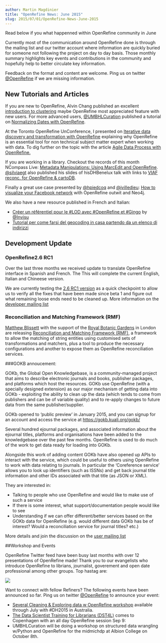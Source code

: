 ```yaml
---
author: Martin Magdinier
title: "OpenRefine News: June 2015"
slug: 2015/07/01/OpenRefine-News-June-2015
---
```


Read below if you what happenned within OpenRefine community in June
<!--truncate-->
Currently most of the communication around OpenRefine done is through the mailing list and our twitter account where information are quickly buried for someone not following the project on day to day basis. Those monthly summary highlights key events and contributions in the community and hopefully help to better circulate key information. 

Feedback on the format and content are welcome. Ping us on twitter [@OpenRefine](http://twitter.com/OpenRefine) if we are missing information.

## New Tutorials and Articles

If you are new to OpenRefine, Alvin Chang published an excellent [introduction to clustering](http://trendct.org/2015/04/24/john-jonathan-and-johnny-how-to-merge-them-in-open-refine/) maybe OpenRefine most appreciated feature with new users. For more advanced users, [@UMBHLCuration](http://twitter.com/UMBHLCuration) published a tutorial on [Normalizing Dates with OpenRefine](http://archival-integration.blogspot.ca/2015/06/normalizing-dates-with-openrefine.html).

At the Toronto OpenRefine UnConference, I presented on [Iterative data discovery and transformation with OpenRefine](http://www.slideshare.net/MartinMagdinier/iterative-data-discovery-and-transformation-with-open-refine) explaining why OpenRefine is an essential tool for non technical subject matter expert when working with data. To dig further on the topic with the article [Agile Data Process with OpenRefine.](http://ow.ly/OMC6X) 

If you are working in a library. Checkout the records of this month NCompass Live: [Metadata Manipulations: Using MarcEdit and OpenRefine](http://nlc.nebraska.gov/scripts/calendar/eventshow.asp?ProgID=14290). [@silviaegt](http://twitter.com/silviaegt) also published his slides of hisDHBenelux talk with links to [VIAF reconc. for OpenRefine & cartoDB](https://prezi.com/atejujdtq8g9/literary-constellations/).

Finally a great use case presented by [@hpiedcoq](http://twitter.com/hpiedcoq) and [@jvilledieu](http://twitter.com/jvilledieu): [How to visualize your Facebook network](http://ow.ly/OkxZG) with OpenRefine outwit and Neo4j.


We also have a new resource published in French and Italian:

* [Créer un référentiel pour le #LOD avec #OpenRefine et #Gingo](http://t.co/npSEf6TJH8) by [@Invisu](http://twitter.com/) 
* [Tutorial per come farsi del geocoding in casa partendo da un elenco di indirizzi](http://ow.ly/NOxBi)

## Development Update

### OpenRefine2.6 RC1

Over the last three months we received update to translate OpenRefine interface in Spanish and French. The  This will complete the current English, Italian and Chineese version. 

We are currently testing the [2.6 RC1 version](https://github.com/OpenRefine/OpenRefine/releases/tag/v2.6-rc1) as a quick checkpoint to allow us to verify all the fixes that have been made since beta 1 and figure out what remaining loose ends need to be cleaned up. More information on the [developer mailing list](https://groups.google.com/d/msg/openrefine-dev/eip_ikUiNvA/voPoHqkuS0EJ)

### Reconciliation and Matching Framework (RMF)

[Matthew Blissett](https://github.com/MattBlissett) with the support of the [Royal Botanic Gardens](http://www.kew.org/) in London are releasing [Reconciliation and Matching Framework (RMF)](https://github.com/RBGKew/Reconciliation-and-Matching-Framework), a framework to allow the matching of string entities using customised sets of transformations and matchers, plus a tool to produce the necessary configurations and another to expose them as OpenRefine reconciliation services. 



###GOKB annoucement:

GOKb, the Global Open Knowledgebase, is a community-managed project that aims to describe electronic journals and books, publisher packages, and platforms which host the resources. GOKb use OpenRefine (with a specially designed extension) as our major mechanism of getting data into GOKb - exploiting the ability to clean up the data (which tends to come from publishers and can be of variable quality) and to re-apply changes to future data from the same publisher/supplier.

GOKb opened to ‘public preview’ in January 2015, and you can signup for an account and access the service at https://gokb.kuali.org/gokb/

Several hundred ejournal packages, and associated information about the ejournal titles, platforms and organisations have been added to the knowledgebase over the past few months. OpenRefine is used to do much of the work to get data ready for loading into GOKb.

Alongside this work of adding content GOKb have also opened up APIs to interact with the service, which could be useful to others using OpenRefine to work with data relating to journals. In particular the ‘Coreference service’ allows you to look up identifiers (such as ISSNs) and get back journal title information and other IDs associated with that title (as JSON or XML).

They are interested in:

* Talking to people who use OpenRefine and would like to make use of such a service
* If there is some interest, what support/documentation people would like to see
* Understanding if we can offer different/better services based on the GOKb data for OpenRefine (e.g. would different data GOKb has be of interest? Would a reconciliation service for journal titles? etc.)

More details and join the discussion on the [user mailing list](https://groups.google.com/d/msg/openrefine/c_BM4H9jk2o/x4ED1VB_WwUJ)


##Workshop and Events

OpenRefine Twitter feed have been busy last months with over 12 presentations of OpenRefine made! Thank you to our evangelists who introduce OpenRefine to librians, journalist, goverement and open date professional among other groups. Top hastag are: 

<a href="http://3.bp.blogspot.com/-T8LGwAEz3YQ/VZQvLSKD9NI/AAAAAAAANKE/j8k6PoN6YZM/s1600/news-june2015.png"><img src="http://3.bp.blogspot.com/-T8LGwAEz3YQ/VZQvLSKD9NI/AAAAAAAANKE/j8k6PoN6YZM/s1600/news-june2015.png" class="inset" /></a>

Want to connect with fellow Refiners? The following events have been announced so far. Ping us on twitter [@OpenRefine](http://twitter.com/) to announce your event:

* [Several Cleaning & Exploring data w OpenRefine workshop](http://tinyurl.com/nsjrhmm) available through July with #DH2015 in Australia. 
* [The Data Scientist Training for Librarians (DST4L)](http://ow.ly/NOxgm) comes to Copenhagen with an all day OpenRefine session Sep 9: 
* UMBHLCuration will be doing a workshop on structured data wrangling w/Python and OpenRefine for the midmichdp at Albion College on October 8th.
